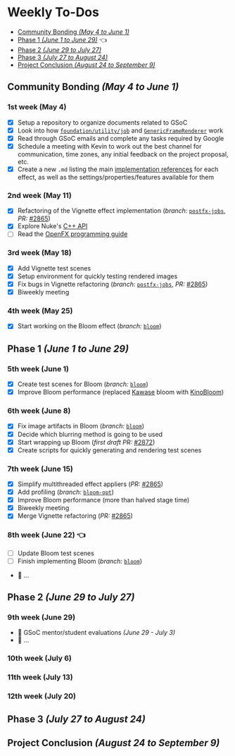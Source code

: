 # Weekly To-Dos

 - [Community Bonding *(May 4 to June 1)*](#community-bonding-may-4-to-june-1)
 - [Phase 1 *(June 1 to June 29)*](#phase-1-june-1-to-june-29) 👈
 - [Phase 2 *(June 29 to July 27)*](#phase-2-june-29-to-july-27)
 - [Phase 3 *(July 27 to August 24)*](#phase-3-july-27-to-august-24)
 - [Project Conclusion *(August 24 to September 9)*](#project-conclusion-august-24-to-september-9)

## Community Bonding *(May 4 to June 1)*
### 1st week (May 4)
  - [x] Setup a repository to organize documents related to GSoC
  - [x] Look into how [`foundation/utility/job`](https://github.com/appleseedhq/appleseed/tree/master/src/appleseed/foundation/utility/job) and [`GenericFrameRenderer`](https://github.com/appleseedhq/appleseed/tree/master/src/appleseed/renderer/kernel/rendering/generic) work
  - [x] Read through GSoC emails and complete any tasks required by Google
  - [x] Schedule a meeting with Kevin to work out the best channel for communication, time zones, any initial feedback on the project proposal, etc.
  - [x] Create a new `.md` listing the main [implementation references](gsoc-proposal.md#Implementation-References) for each effect, as well as the settings/properties/features available for them

### 2nd week (May 11)
  - [x] Refactoring of the Vignette effect implementation (*branch:* [`postfx-jobs`](https://github.com/laurelkeys/appleseed/tree/postfx-jobs), *PR:* [#2865](https://github.com/appleseedhq/appleseed/pull/2865))
  - [x] Explore Nuke's [C++ API](https://learn.foundry.com/nuke/developers/121/ndkreference/)
  - [ ] Read the [OpenFX programming guide](https://openfx.readthedocs.io/en/master/)

### 3rd week (May 18)
  - [x] Add Vignette test scenes
  - [x] Setup environment for quickly testing rendered images
  - [x] Fix bugs in Vignette refactoring (*branch:* [`postfx-jobs`](https://github.com/laurelkeys/appleseed/tree/postfx-jobs), *PR:* [#2865](https://github.com/appleseedhq/appleseed/pull/2865))
  - [x] Biweekly meeting

### 4th week (May 25)
  - [x] Start working on the Bloom effect (*branch:* [`bloom`](https://github.com/laurelkeys/appleseed/tree/bloom))

## Phase 1 *(June 1 to June 29)*
### 5th week (June 1)
  - [x] Create test scenes for Bloom (*branch:* [`bloom`](https://github.com/laurelkeys/appleseed/tree/bloom))
  - [x] Improve Bloom performance (replaced [Kawase](http://www.daionet.gr.jp/~masa/archives/GDC2003_DSTEAL.ppt ) bloom with [KinoBloom](https://github.com/keijiro/KinoBloom))

### 6th week (June 8)
  - [x] Fix image artifacts in Bloom (*branch:* [`bloom`](https://github.com/laurelkeys/appleseed/tree/bloom))
  - [x] Decide which blurring method is going to be used
  - [x] Start wrapping up Bloom (*first draft PR:* [#2872](https://github.com/appleseedhq/appleseed/pull/2872))
  - [x] Create scripts for quickly generating and rendering test scenes

### 7th week (June 15)
  - [x] Simplify multithreaded effect appliers (*PR:* [#2865](https://github.com/appleseedhq/appleseed/pull/2865))
  - [x] Add profiling (*branch:* [`bloom-opt`](https://github.com/laurelkeys/appleseed/tree/bloom-opt))
  - [x] Improve Bloom performance (more than halved stage time)
  - [x] Biweekly meeting
  - [x] Merge Vignette refactoring (*PR:* [#2865](https://github.com/appleseedhq/appleseed/pull/2865))

### 8th week (June 22) 👈
  - [ ] Update Bloom test scenes
  - [ ] Finish implementing Bloom (*branch:* [`bloom`](https://github.com/laurelkeys/appleseed/tree/bloom))
  - 🚧 ...

## Phase 2 *(June 29 to July 27)*
### 9th week (June 29)
  - 🏁 GSoC mentor/student evaluations *(June 29 - July 3)*
  - 🚧 ...

### 10th week (July 6)
### 11th week (July 13)
### 12th week (July 20)

## Phase 3 *(July 27 to August 24)*

## Project Conclusion *(August 24 to September 9)*
